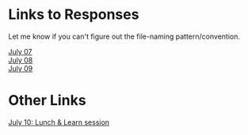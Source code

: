 
# Links to Responses 

Let me know if you can't figure out the file-naming pattern/convention.

[July 07](https://dshuangg.github.io/responses/0707)\
[July 08](https://dshuangg.github.io/responses/0708)\
[July 09](https://dshuangg.github.io/responses/0709)

# Other Links

[July 10: Lunch & Learn session](https://dshuangg.github.io/responses/0710z)
